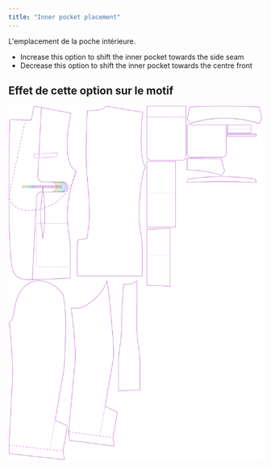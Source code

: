 ```yaml
---
title: "Inner pocket placement"
---
```


L'emplacement de la poche intérieure.

- Increase this option to shift the inner pocket towards the side seam
- Decrease this option to shift the inner pocket towards the centre front

## Effet de cette option sur le motif

![Cette image montre l'effet de cette option en superposant plusieurs variantes qui ont une valeur différente pour cette option](jaeger_innerpocketplacement_sample.svg "Effet de cette option sur le modèle")
